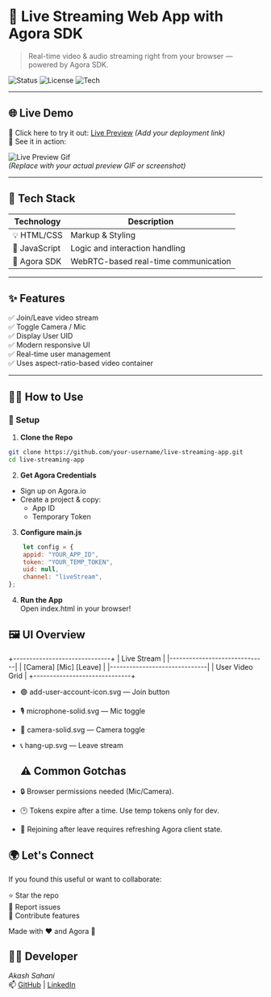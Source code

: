 # 🎥 Live Streaming Web App with Agora SDK

> Real-time video & audio streaming right from your browser — powered by Agora SDK.

![Status](https://img.shields.io/badge/Live-Working-brightgreen?style=flat-square)
![License](https://img.shields.io/badge/License-MIT-blue.svg?style=flat-square)
![Tech](https://img.shields.io/badge/Built%20with-JS%20%7C%20Agora%20SDK%20%7C%20HTML%2FCSS-orange?style=flat-square)

---

## 🌐 Live Demo

🚀 Click here to try it out: [Live Preview](#) *(Add your deployment link)*  
📸 See it in action:

![Live Preview Gif](https://media.giphy.com/media/3o7abldj0b3rxrZUxW/giphy.gif)  
*(Replace with your actual preview GIF or screenshot)*

---

## 🧰 Tech Stack

| Technology   | Description                         |
|--------------|-------------------------------------|
| 💡 HTML/CSS  | Markup & Styling                    |
| 🧠 JavaScript| Logic and interaction handling      |
| 📡 Agora SDK | WebRTC-based real-time communication|

---

## ✨ Features

✅ Join/Leave video stream  
✅ Toggle Camera / Mic  
✅ Display User UID  
✅ Modern responsive UI  
✅ Real-time user management  
✅ Uses aspect-ratio-based video container  

---

## 🧑‍🏫 How to Use

### 🔧 Setup

1. **Clone the Repo**

```bash
git clone https://github.com/your-username/live-streaming-app.git
cd live-streaming-app
```
2. **Get Agora Credentials**  
- Sign up on Agora.io  
- Create a project & copy:  
  - App ID  
  - Temporary Token  
3. **Configure main.js**
```js
    let config = {
    appid: "YOUR_APP_ID",
    token: "YOUR_TEMP_TOKEN",
    uid: null,
    channel: "liveStream",
};
```
4. **Run the App**    
Open index.html in your browser!
 ## 🖼️ UI Overview
+------------------------------+
|         Live Stream          |
|------------------------------|
|  [Camera] [Mic] [Leave]      |
|------------------------------|
|    User Video Grid           |
+------------------------------+

- 🟣 add-user-account-icon.svg — Join button

- 🎙️ microphone-solid.svg — Mic toggle

- 🎥 camera-solid.svg — Camera toggle

- 📞 hang-up.svg — Leave stream

  ## ⚠️ Common Gotchas
- 🔒 Browser permissions needed (Mic/Camera).

- 🕑 Tokens expire after a time. Use temp tokens only for dev.

- 🔁 Rejoining after leave requires refreshing Agora client state.

## 🌍 Let's Connect
If you found this useful or want to collaborate:  

⭐ Star the repo  
🐛 Report issues  
🚀 Contribute features  

Made with ❤️ and Agora 🎥  

## 🧑‍💻 Developer  
*Akash Sahani*  
📫 [GitHub](https://github.com/Akash-Sahani18) | [LinkedIn](https://www.linkedin.com/in/akash-sahani-440147243)
